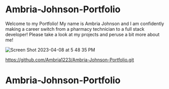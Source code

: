 # Ambria-Johnson-Portfolio 
Welcome to my Portfolio! My name is Ambria Johnson and I am confidently making a career switch from a pharmacy technician to a full stack developer!
Please take a look at my projects and peruse a bit more about me!




![Screen Shot 2023-04-08 at 5 48 35 PM](https://user-images.githubusercontent.com/53230728/230743919-efce7b0e-675b-4964-a1f8-0af9c4b8bd5b.png)

https://github.com/Ambria1223/Ambria-Johnson-Portfolio.git
# Ambria-Johnson-Portfolio

